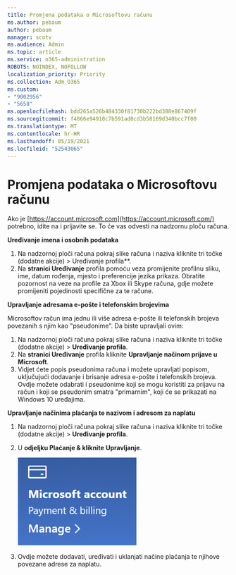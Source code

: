 ```yaml
---
title: Promjena podataka o Microsoftovu računu
ms.author: pebaum
author: pebaum
manager: scotv
ms.audience: Admin
ms.topic: article
ms.service: o365-administration
ROBOTS: NOINDEX, NOFOLLOW
localization_priority: Priority
ms.collection: Adm_O365
ms.custom:
- "9002956"
- "5658"
ms.openlocfilehash: bdd265a526b484330f81730b222bd388e867409f
ms.sourcegitcommit: f4866e94918c7b591ad0cd3b58169d340bcc7f00
ms.translationtype: MT
ms.contentlocale: hr-HR
ms.lasthandoff: 05/19/2021
ms.locfileid: "52543065"
---
```

# <a name="change-my-microsoft-account-information"></a>Promjena podataka o Microsoftovu računu

Ako je [https://account.microsoft.com](https://account.microsoft.com/) potrebno, idite na i prijavite se. To će vas odvesti na nadzornu ploču računa.  

**Uređivanje imena i osobnih podataka**

1. Na nadzornoj ploči računa pokraj slike računa i naziva kliknite tri točke (dodatne akcije) > Uređivanje profila**.
2. Na **stranici Uređivanje** profila pomoću veza promijenite profilnu sliku, ime, datum rođenja, mjesto i preferencije jezika prikaza. Obratite pozornost na veze na profile za Xbox ili Skype računa, gdje možete promijeniti pojedinosti specifične za te račune.

**Upravljanje adresama e-pošte i telefonskim brojevima**

Microsoftov račun ima jednu ili više adresa e-pošte ili telefonskih brojeva povezanih s njim kao "pseudonime". Da biste upravljali ovim:

1. Na nadzornoj ploči računa pokraj slike računa i naziva kliknite tri točke (dodatne akcije) > **Uređivanje profila**.
2. Na **stranici Uređivanje** profila kliknite **Upravljanje načinom prijave u Microsoft**. 
3. Vidjet ćete popis pseudonima računa i možete upravljati popisom, uključujući dodavanje i brisanje adresa e-pošte i telefonskih brojeva. Ovdje možete odabrati i pseudonime koji se mogu koristiti za prijavu na račun i koji se pseudonim smatra "primarnim", koji će se prikazati na Windows 10 uređajima.

**Upravljanje načinima plaćanja te nazivom i adresom za naplatu** 

1. Na nadzornoj ploči računa pokraj slike računa i naziva kliknite tri točke (dodatne akcije) > **Uređivanje profila**.
2. U **odjeljku Plaćanje & kliknite** **Upravljanje**.

    ![Upravljanje plaćanjem i naplatom](media/manage-account.png)

3. Ovdje možete dodavati, uređivati i uklanjati načine plaćanja te njihove povezane adrese za naplatu. 
